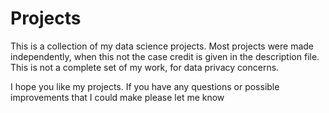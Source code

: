 # Projects
This is a collection of my data science projects. Most projects were made independently, when this not the case credit is given in the description file. 
This is not a complete set of my work, for data privacy concerns. 

I hope you like my projects. If you have any questions or possible improvements that I could make please let me know 

